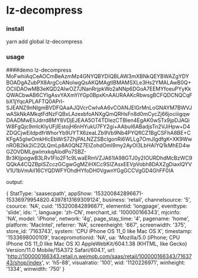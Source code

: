 # lz-decompress

### install
yarn add global lz-decompress

### usage
####demo
lz-decompress MoFwhiAqCeAOCmBeAzmMz4GNYQBYDIQBLAW3mXBNkQEYBWAZgYDYBOADgAZubPX8ArgCcANolwgQsAKQMAgtIBMAMSXLe3Hs2YMALAwB0Q+OCIiDAOwMB3eKQD2AIwOZ7JNanRrjpkWo2aNNp6DGoA7EEMYfoeuPYyKkQWACbwAB6CYIgAsvYAXmYiYGp0BpxKnAAURAAKcRbwsgBCFQDCNQCqFbX1jYqcAPLAFTQ0APrl-SJEANZ9nNlgmBVDFQAaAJQVcrCwIvAA6vCOANJEIGrMnLoGNAYM7BWVJwASkNkAMkqtFdNzFQBxLAzexbfoANXgQmQRHsFn8d0mCycZj66jociiigqwDAADMwEIiJdrrd8MY8VDjEJEAA5OT4TDIezCTBIen4EgAK0wSTx9jpDJAQiW8FgQjc9mIcKIyUFjIEstojH6nHYukU7FY2gi+AAbuI6ABadjsTn2VJiHpw+D4ZDQCjwEiIdpdfrWhorYb9UYTX6zeaLZb9Vb9Nb4PYQflCZ1BgCSFhA8BE+CKFgA5gIwOmkHlcEbWrS7ZhjPALNZZSBcIgonRi6WLLg7OmJIgdfgK+XK9WwnROB2kk2iC2QLQmLp8A0QNZ7EIZohdOmI9my2AyOI3LbHAIYQ1kMhED4wGZOVDMLgwImxkqAlodPo7SBZ-Br3KIjpogwB3LRv1FIo2F1c9LwaERmVZJA61lA98GTJ0y2IOURDhdMcBzWC9QQkA4CQZBplSZcczGCgwGgMZiHXCc9SIZAsxEEVpVobh8DAXZgDiaxlQYVV1U1bVmAiI16CYQDWFYOhdHYfoDH0VgwnYGgGCCVgGD4GhFF0IA

output:

{ StatType: 'saasecpath',
  appShow: '153200842896671-15336979954820.4397813169309124',
  business: 'retail',
  channelsource: '5',
  csource: 'NA',
  cuid: '153200842896671',
  elementid: 'longpage',
  eventtype: 'slide',
  ids: '',
  language: 'zh-CN',
  merchant_id: '100000166343',
  mjcinfo: 'NA',
  model: 'iPhone',
  network: '4g',
  page_stay_time: '4',
  pagename: 'home',
  platform: 'MacIntel',
  referrer: 'NA',
  screenheight: '667',
  screenwidth: '375',
  store_id: '7163743',
  system: 'CPU iPhone OS 11_0 like Mac OS X',
  timestamp: '1533698000109',
  tracepromotionid: 'NA',
  ua: 'Mozilla/5.0 (iPhone; CPU iPhone OS 11_0 like Mac OS X) AppleWebKit/604.1.38 (KHTML, like Gecko) Version/11.0 Mobile/15A372 Safari/604.1',
  url: 'http://100000166343.retail.n.weimob.com/saas/retail/100000166343/7163743/shop/index',
  v: 'h5-88',
  visualratio: '100',
  wid: '1120226971',
  winheight: '1334',
  winwidth: '750' }
